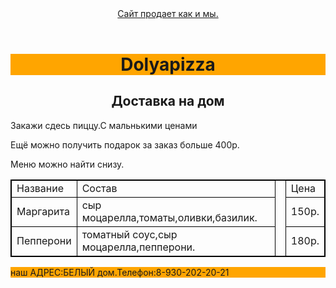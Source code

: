 <html>   <body style="text-family:sans-serif">       <header>       <a href="https://dodopizza.ru/"height="20px">Сайт продает как и мы.</a>       </header>       <h1 style="text-align:center;background-color:orange">Dolyapizza</h1>       <h2 style="text-align:center">Доставка на дом</h2>       <p>Закажи сдесь пиццу.С мальнькими ценами</p>       <p>Ещё можно получить подарок за заказ больше 400р.</p>       <p> Меню можно найти снизу.</p>        <table style="border:1px solid black">             <tr>             <td style="border:1px solid black">Название</td>             <td style="border:1px solid black">Состав</td>             <td></td>             <td style="border:1px solid black">Цена</td>             </tr>             <tr>              <td style="border:1px solid black">Маргарита</td>             <td style="border:1px solid black">сыр моцарелла,томаты,оливки,базилик.</td>             <td></td>             <td style="border:1px solid black">150р.</td>             </tr>             <tr>              <td style="border:1px solid black">Пепперони</td>             <td style="border:1px solid black">томатный соус,сыр моцарелла,пепперони.</td>             <td></td>             <td style="border:1px solid black">180р.</td>             </tr>             </table>             <footer style="background-color:orange">             наш АДРЕС:БЕЛЫЙ дом.Телефон:8-930-202-20-21             </footer>   </body> </html>
